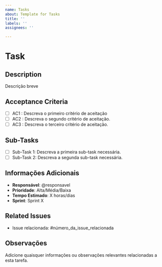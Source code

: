 ```yaml
---
name: Tasks
about: Template for Tasks
title: ''
labels: ''
assignees: ''

---
```


# Task

## Description
Descrição breve 

## Acceptance Criteria
- [ ] AC1 : Descreva o primeiro critério de aceitação
- [ ] AC2 : Descreva o segundo critério de aceitação.
- [ ] AC3 : Descreva o terceiro critério de aceitação.

## Sub-Tasks
- [ ] Sub-Task 1: Descreva a primeira sub-task necessária.
- [ ] Sub-Task 2: Descreva a segunda sub-task necessária.

## Informações Adicionais
- **Responsável**: @responsavel
- **Prioridade**: Alta/Média/Baixa
- **Tempo Estimado**: X horas/dias
- **Sprint**: Sprint X

## Related Issues
- Issue relacionada: #número_da_issue_relacionada

## Observações
Adicione quaisquer informações ou observações relevantes relacionadas a esta tarefa.
